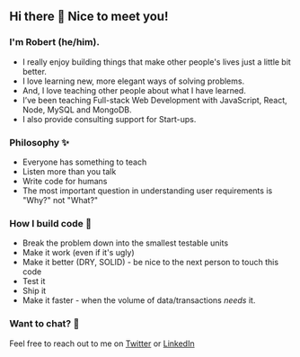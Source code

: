 
## Hi there 👋 Nice to meet you!
### I'm Robert (he/him). 

- I really enjoy building things that make other people's lives just a little bit better.
- I love learning new, more elegant ways of solving problems.
- And, I love teaching other people about what I have learned.
- I’ve been teaching Full-stack Web Development with JavaScript, React, Node, MySQL and MongoDB.
- I also provide consulting support for Start-ups.

### Philosophy ✨
- Everyone has something to teach
- Listen more than you talk
- Write code for humans
- The most important question in understanding user requirements is "Why?" not "What?"

### How I build code 🤔
- Break the problem down into the smallest testable units
- Make it work (even if it's ugly)
- Make it better (DRY, SOLID) - be nice to the next person to touch this code
- Test it
- Ship it
- Make it faster - when the volume of data/transactions _needs_ it.

### Want to chat? 💬
Feel free to reach out to me on [Twitter](https://twitter.com/rlmckenney) or [LinkedIn](https://www.linkedin.com/in/robertmckenney/)

